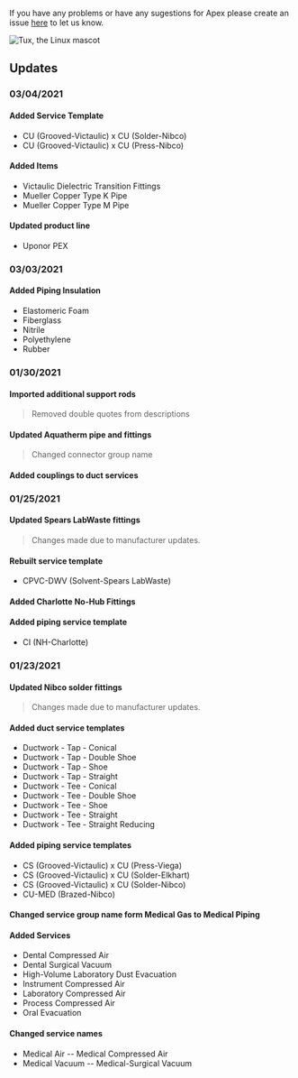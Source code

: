 If you have any problems or have any sugestions for Apex please create an issue [here](https://github.com/VirtualBuildingSupply/Apex/issues) to let us know.


![Tux, the Linux mascot](https://itembuilders.com/wp-content/uploads/2020/11/summit_02-1024x434.png)
## Updates
### 03/04/2021 ###
#### Added Service Template
- CU (Grooved-Victaulic) x CU (Solder-Nibco)
- CU (Grooved-Victaulic) x CU (Press-Nibco)

#### Added Items
- Victaulic Dielectric Transition Fittings
- Mueller Copper Type K Pipe
- Mueller Copper Type M Pipe

#### Updated product line
- Uponor PEX

### 03/03/2021 ###
#### Added Piping Insulation
- Elastomeric Foam
- Fiberglass
- Nitrile
- Polyethylene
- Rubber

### 01/30/2021 ###
#### Imported additional support rods
>Removed double quotes from descriptions

#### Updated Aquatherm pipe and fittings
>Changed connector group name

#### Added couplings to duct services

### 01/25/2021 ###

#### Updated Spears LabWaste fittings
>Changes made due to manufacturer updates.

#### Rebuilt service template
- CPVC-DWV (Solvent-Spears LabWaste)

#### Added Charlotte No-Hub Fittings

#### Added piping service template
- CI (NH-Charlotte)

### 01/23/2021 ###

#### Updated Nibco solder fittings
>Changes made due to manufacturer updates.

#### Added duct service templates
- Ductwork - Tap - Conical 
- Ductwork - Tap - Double Shoe 
- Ductwork - Tap - Shoe 
- Ductwork - Tap - Straight 
- Ductwork - Tee - Conical 
- Ductwork - Tee - Double Shoe 
- Ductwork - Tee - Shoe 
- Ductwork - Tee - Straight 
- Ductwork - Tee - Straight Reducing 

#### Added piping service templates 
- CS (Grooved-Victaulic) x CU (Press-Viega) 
- CS (Grooved-Victaulic) x CU (Solder-Elkhart) 
- CS (Grooved-Victaulic) x CU (Solder-Nibco) 
- CU-MED (Brazed-Nibco) 

#### Changed service group name form Medical Gas to Medical Piping 

#### Added Services 
- Dental Compressed Air 
- Dental Surgical Vacuum 
- High-Volume Laboratory Dust Evacuation 
- Instrument Compressed Air 
- Laboratory Compressed Air 
- Process Compressed Air 
- Oral Evacuation 

#### Changed service names 
- Medical Air -- Medical Compressed Air 
- Medical Vacuum -- Medical-Surgical Vacuum 

 
